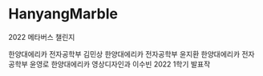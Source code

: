 # HanyangMarble
2022 메타버스 챌린지

한양대에리카 전자공학부 김민상
한양대에리카 전자공학부 윤지환
한양대에리카 전자공학부 윤영로
한양대에리카 영상디자인과 이수빈
2022 1학기 발표작
